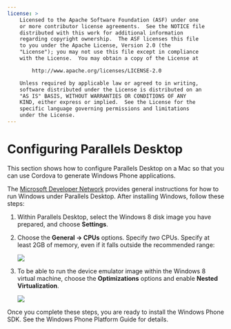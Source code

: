 ```yaml
---
license: >
    Licensed to the Apache Software Foundation (ASF) under one
    or more contributor license agreements.  See the NOTICE file
    distributed with this work for additional information
    regarding copyright ownership.  The ASF licenses this file
    to you under the Apache License, Version 2.0 (the
    "License"); you may not use this file except in compliance
    with the License.  You may obtain a copy of the License at

        http://www.apache.org/licenses/LICENSE-2.0

    Unless required by applicable law or agreed to in writing,
    software distributed under the License is distributed on an
    "AS IS" BASIS, WITHOUT WARRANTIES OR CONDITIONS OF ANY
    KIND, either express or implied.  See the License for the
    specific language governing permissions and limitations
    under the License.
---
```


# Configuring Parallels Desktop

This section shows how to configure Parallels Desktop on a Mac so that
you can use Cordova to generate Windows Phone applications.

The
[Microsoft Developer Network](http://msdn.microsoft.com/en-US/library/windows/apps/jj945424)
provides general instructions for how to run Windows under Parallels
Desktop. After installing Windows, follow these steps:

1. Within Parallels Desktop, select the Windows 8 disk image you have
   prepared, and choose __Settings__.

1. Choose the __General &rarr; CPUs__ options. Specify _two_ CPUs.
   Specify at least 2GB of memory, even if it falls outside the
   recommended range:

   ![](img/guide/platforms/wp8/parallel_cpu_opts.png)

1. To be able to run the device emulator image within the Windows 8
   virtual machine, choose the __Optimizations__ options and enable
   __Nested Virtualization__.

   ![](img/guide/platforms/wp8/parallel_optimize_opts.png)

Once you complete these steps, you are ready to install the Windows
Phone SDK.  See the Windows Phone Platform Guide for details.
